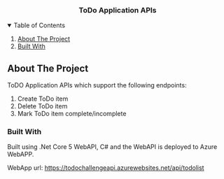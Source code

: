 



<!-- PROJECT LOGO -->
<br />
<p align="center">
  

  <h3 align="center">ToDo Application APIs</h3>

 



<!-- TABLE OF CONTENTS -->
<details open="open">
  <summary>Table of Contents</summary>
  <ol>
    <li>
      <a href="#about-the-project">About The Project</a>
    </li>
    <li><a href="#built-with">Built With</a></li>
      
   
  </ol>
</details>



<!-- ABOUT THE PROJECT -->
## About The Project

ToDO Application APIs which support the following endpoints:

1. Create ToDo item
2. Delete ToDo item
3. Mark ToDo item complete/incomplete

### Built With

Built using .Net Core 5 WebAPI, C# and the WebAPI is deployed to Azure WebAPP.

WebApp url: https://todochallengeapi.azurewebsites.net/api/todolist
